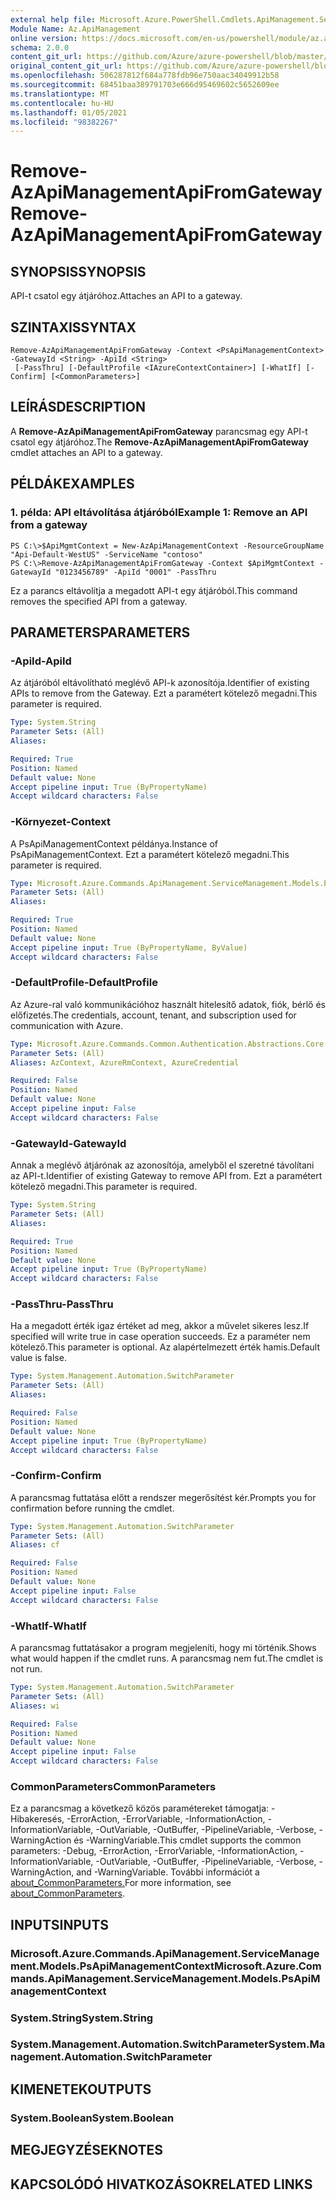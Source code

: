 ```yaml
---
external help file: Microsoft.Azure.PowerShell.Cmdlets.ApiManagement.ServiceManagement.dll-Help.xml
Module Name: Az.ApiManagement
online version: https://docs.microsoft.com/en-us/powershell/module/az.apimanagement/remove-azapimanagementapifromgateway
schema: 2.0.0
content_git_url: https://github.com/Azure/azure-powershell/blob/master/src/ApiManagement/ApiManagement/help/Remove-AzApiManagementApiFromGateway.md
original_content_git_url: https://github.com/Azure/azure-powershell/blob/master/src/ApiManagement/ApiManagement/help/Remove-AzApiManagementApiFromGateway.md
ms.openlocfilehash: 506287812f684a778fdb96e750aac34049912b58
ms.sourcegitcommit: 68451baa389791703e666d95469602c5652609ee
ms.translationtype: MT
ms.contentlocale: hu-HU
ms.lasthandoff: 01/05/2021
ms.locfileid: "98382267"
---
```

# <span data-ttu-id="c7cd7-101">Remove-AzApiManagementApiFromGateway</span><span class="sxs-lookup"><span data-stu-id="c7cd7-101">Remove-AzApiManagementApiFromGateway</span></span>

## <span data-ttu-id="c7cd7-102">SYNOPSIS</span><span class="sxs-lookup"><span data-stu-id="c7cd7-102">SYNOPSIS</span></span>
<span data-ttu-id="c7cd7-103">API-t csatol egy átjáróhoz.</span><span class="sxs-lookup"><span data-stu-id="c7cd7-103">Attaches an API to a gateway.</span></span>

## <span data-ttu-id="c7cd7-104">SZINTAXIS</span><span class="sxs-lookup"><span data-stu-id="c7cd7-104">SYNTAX</span></span>

```
Remove-AzApiManagementApiFromGateway -Context <PsApiManagementContext> -GatewayId <String> -ApiId <String>
 [-PassThru] [-DefaultProfile <IAzureContextContainer>] [-WhatIf] [-Confirm] [<CommonParameters>]
```

## <span data-ttu-id="c7cd7-105">LEÍRÁS</span><span class="sxs-lookup"><span data-stu-id="c7cd7-105">DESCRIPTION</span></span>
<span data-ttu-id="c7cd7-106">A **Remove-AzApiManagementApiFromGateway** parancsmag egy API-t csatol egy átjáróhoz.</span><span class="sxs-lookup"><span data-stu-id="c7cd7-106">The **Remove-AzApiManagementApiFromGateway** cmdlet attaches an API to a gateway.</span></span>

## <span data-ttu-id="c7cd7-107">PÉLDÁK</span><span class="sxs-lookup"><span data-stu-id="c7cd7-107">EXAMPLES</span></span>

### <span data-ttu-id="c7cd7-108">1. példa: API eltávolítása átjáróból</span><span class="sxs-lookup"><span data-stu-id="c7cd7-108">Example 1: Remove an API from a gateway</span></span>
```
PS C:\>$ApiMgmtContext = New-AzApiManagementContext -ResourceGroupName "Api-Default-WestUS" -ServiceName "contoso"
PS C:\>Remove-AzApiManagementApiFromGateway -Context $ApiMgmtContext -GatewayId "0123456789" -ApiId "0001" -PassThru
```

<span data-ttu-id="c7cd7-109">Ez a parancs eltávolítja a megadott API-t egy átjáróból.</span><span class="sxs-lookup"><span data-stu-id="c7cd7-109">This command removes the specified API from a gateway.</span></span>

## <span data-ttu-id="c7cd7-110">PARAMETERS</span><span class="sxs-lookup"><span data-stu-id="c7cd7-110">PARAMETERS</span></span>

### <span data-ttu-id="c7cd7-111">-ApiId</span><span class="sxs-lookup"><span data-stu-id="c7cd7-111">-ApiId</span></span>
<span data-ttu-id="c7cd7-112">Az átjáróból eltávolítható meglévő API-k azonosítója.</span><span class="sxs-lookup"><span data-stu-id="c7cd7-112">Identifier of existing APIs to remove from the Gateway.</span></span>
<span data-ttu-id="c7cd7-113">Ezt a paramétert kötelező megadni.</span><span class="sxs-lookup"><span data-stu-id="c7cd7-113">This parameter is required.</span></span>

```yaml
Type: System.String
Parameter Sets: (All)
Aliases:

Required: True
Position: Named
Default value: None
Accept pipeline input: True (ByPropertyName)
Accept wildcard characters: False
```

### <span data-ttu-id="c7cd7-114">-Környezet</span><span class="sxs-lookup"><span data-stu-id="c7cd7-114">-Context</span></span>
<span data-ttu-id="c7cd7-115">A PsApiManagementContext példánya.</span><span class="sxs-lookup"><span data-stu-id="c7cd7-115">Instance of PsApiManagementContext.</span></span>
<span data-ttu-id="c7cd7-116">Ezt a paramétert kötelező megadni.</span><span class="sxs-lookup"><span data-stu-id="c7cd7-116">This parameter is required.</span></span>

```yaml
Type: Microsoft.Azure.Commands.ApiManagement.ServiceManagement.Models.PsApiManagementContext
Parameter Sets: (All)
Aliases:

Required: True
Position: Named
Default value: None
Accept pipeline input: True (ByPropertyName, ByValue)
Accept wildcard characters: False
```

### <span data-ttu-id="c7cd7-117">-DefaultProfile</span><span class="sxs-lookup"><span data-stu-id="c7cd7-117">-DefaultProfile</span></span>
<span data-ttu-id="c7cd7-118">Az Azure-ral való kommunikációhoz használt hitelesítő adatok, fiók, bérlő és előfizetés.</span><span class="sxs-lookup"><span data-stu-id="c7cd7-118">The credentials, account, tenant, and subscription used for communication with Azure.</span></span>

```yaml
Type: Microsoft.Azure.Commands.Common.Authentication.Abstractions.Core.IAzureContextContainer
Parameter Sets: (All)
Aliases: AzContext, AzureRmContext, AzureCredential

Required: False
Position: Named
Default value: None
Accept pipeline input: False
Accept wildcard characters: False
```

### <span data-ttu-id="c7cd7-119">-GatewayId</span><span class="sxs-lookup"><span data-stu-id="c7cd7-119">-GatewayId</span></span>
<span data-ttu-id="c7cd7-120">Annak a meglévő átjárónak az azonosítója, amelyből el szeretné távolítani az API-t.</span><span class="sxs-lookup"><span data-stu-id="c7cd7-120">Identifier of existing Gateway to remove API from.</span></span>
<span data-ttu-id="c7cd7-121">Ezt a paramétert kötelező megadni.</span><span class="sxs-lookup"><span data-stu-id="c7cd7-121">This parameter is required.</span></span>

```yaml
Type: System.String
Parameter Sets: (All)
Aliases:

Required: True
Position: Named
Default value: None
Accept pipeline input: True (ByPropertyName)
Accept wildcard characters: False
```

### <span data-ttu-id="c7cd7-122">-PassThru</span><span class="sxs-lookup"><span data-stu-id="c7cd7-122">-PassThru</span></span>
<span data-ttu-id="c7cd7-123">Ha a megadott érték igaz értéket ad meg, akkor a művelet sikeres lesz.</span><span class="sxs-lookup"><span data-stu-id="c7cd7-123">If specified will write true in case operation succeeds.</span></span>
<span data-ttu-id="c7cd7-124">Ez a paraméter nem kötelező.</span><span class="sxs-lookup"><span data-stu-id="c7cd7-124">This parameter is optional.</span></span>
<span data-ttu-id="c7cd7-125">Az alapértelmezett érték hamis.</span><span class="sxs-lookup"><span data-stu-id="c7cd7-125">Default value is false.</span></span>

```yaml
Type: System.Management.Automation.SwitchParameter
Parameter Sets: (All)
Aliases:

Required: False
Position: Named
Default value: None
Accept pipeline input: True (ByPropertyName)
Accept wildcard characters: False
```

### <span data-ttu-id="c7cd7-126">-Confirm</span><span class="sxs-lookup"><span data-stu-id="c7cd7-126">-Confirm</span></span>
<span data-ttu-id="c7cd7-127">A parancsmag futtatása előtt a rendszer megerősítést kér.</span><span class="sxs-lookup"><span data-stu-id="c7cd7-127">Prompts you for confirmation before running the cmdlet.</span></span>

```yaml
Type: System.Management.Automation.SwitchParameter
Parameter Sets: (All)
Aliases: cf

Required: False
Position: Named
Default value: None
Accept pipeline input: False
Accept wildcard characters: False
```

### <span data-ttu-id="c7cd7-128">-WhatIf</span><span class="sxs-lookup"><span data-stu-id="c7cd7-128">-WhatIf</span></span>
<span data-ttu-id="c7cd7-129">A parancsmag futtatásakor a program megjeleníti, hogy mi történik.</span><span class="sxs-lookup"><span data-stu-id="c7cd7-129">Shows what would happen if the cmdlet runs.</span></span> <span data-ttu-id="c7cd7-130">A parancsmag nem fut.</span><span class="sxs-lookup"><span data-stu-id="c7cd7-130">The cmdlet is not run.</span></span>

```yaml
Type: System.Management.Automation.SwitchParameter
Parameter Sets: (All)
Aliases: wi

Required: False
Position: Named
Default value: None
Accept pipeline input: False
Accept wildcard characters: False
```

### <span data-ttu-id="c7cd7-131">CommonParameters</span><span class="sxs-lookup"><span data-stu-id="c7cd7-131">CommonParameters</span></span>
<span data-ttu-id="c7cd7-132">Ez a parancsmag a következő közös paramétereket támogatja: -Hibakeresés, -ErrorAction, -ErrorVariable, -InformationAction, -InformationVariable, -OutVariable, -OutBuffer, -PipelineVariable, -Verbose, -WarningAction és -WarningVariable.</span><span class="sxs-lookup"><span data-stu-id="c7cd7-132">This cmdlet supports the common parameters: -Debug, -ErrorAction, -ErrorVariable, -InformationAction, -InformationVariable, -OutVariable, -OutBuffer, -PipelineVariable, -Verbose, -WarningAction, and -WarningVariable.</span></span> <span data-ttu-id="c7cd7-133">További információt a [about_CommonParameters.](http://go.microsoft.com/fwlink/?LinkID=113216)</span><span class="sxs-lookup"><span data-stu-id="c7cd7-133">For more information, see [about_CommonParameters](http://go.microsoft.com/fwlink/?LinkID=113216).</span></span>

## <span data-ttu-id="c7cd7-134">INPUTS</span><span class="sxs-lookup"><span data-stu-id="c7cd7-134">INPUTS</span></span>

### <span data-ttu-id="c7cd7-135">Microsoft.Azure.Commands.ApiManagement.ServiceManagement.Models.PsApiManagementContext</span><span class="sxs-lookup"><span data-stu-id="c7cd7-135">Microsoft.Azure.Commands.ApiManagement.ServiceManagement.Models.PsApiManagementContext</span></span>

### <span data-ttu-id="c7cd7-136">System.String</span><span class="sxs-lookup"><span data-stu-id="c7cd7-136">System.String</span></span>

### <span data-ttu-id="c7cd7-137">System.Management.Automation.SwitchParameter</span><span class="sxs-lookup"><span data-stu-id="c7cd7-137">System.Management.Automation.SwitchParameter</span></span>

## <span data-ttu-id="c7cd7-138">KIMENETEK</span><span class="sxs-lookup"><span data-stu-id="c7cd7-138">OUTPUTS</span></span>

### <span data-ttu-id="c7cd7-139">System.Boolean</span><span class="sxs-lookup"><span data-stu-id="c7cd7-139">System.Boolean</span></span>

## <span data-ttu-id="c7cd7-140">MEGJEGYZÉSEK</span><span class="sxs-lookup"><span data-stu-id="c7cd7-140">NOTES</span></span>

## <span data-ttu-id="c7cd7-141">KAPCSOLÓDÓ HIVATKOZÁSOK</span><span class="sxs-lookup"><span data-stu-id="c7cd7-141">RELATED LINKS</span></span>
